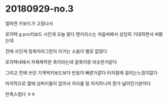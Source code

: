 # 20180929-no.3

얼마전 키보드가 고장나서

로지텍 g pro키보드 시킨게 오늘 왔다 텐키리스는 처음써봐서 상당히 기대하면서 써봤는데

전에 쓰던게 청축이라그런지 이거는 소음이 별로 없었다

로지텍내에서 자체제작한 축이라는데 갈축이랑 비슷한거같다

그리고 전에 쓰던 기계씩키보드보다 반응이 빠른거같다 타자칠때 걸리는느낌이없다

마지막으로  옆에 넘버키들이 없어서 자리를 덜 차지하니까 뭔가 넓어진기분이다

만족스럽다 ㅎㅎ